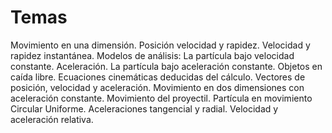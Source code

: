 # Temas 
Movimiento en una dimensión. Posición velocidad y rapidez. Velocidad y rapidez instantánea. Modelos de análisis: La partícula bajo velocidad constante. Aceleración. La partícula bajo aceleración constante. Objetos en caída libre. Ecuaciones cinemáticas deducidas del cálculo. Vectores de posición, velocidad y aceleración. Movimiento en dos dimensiones con aceleración constante. Movimiento del proyectil. Partícula en movimiento Circular Uniforme. Aceleraciones tangencial y radial. Velocidad y aceleración relativa.